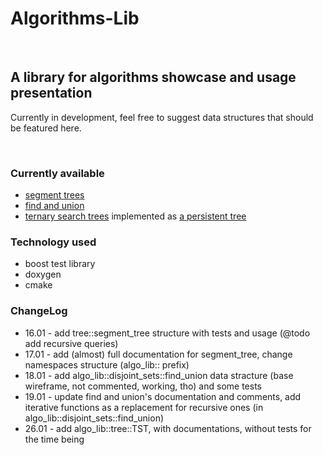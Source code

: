 # Algorithms-Lib #
<br>

## A library for algorithms showcase and usage presentation ##

Currently in development, feel free to suggest data structures
that should be featured here.

<br>

### Currently available ###
- <a href="https://en.wikipedia.org/wiki/Segment_tree">segment trees</a>
- <a href="https://en.wikipedia.org/wiki/Disjoint-set_data_structure">find and union</a>
- <a href="https://en.wikipedia.org/wiki/Ternary_search_tree">ternary search trees</a> implemented as <a href="https://en.wikipedia.org/wiki/Persistent_data_structure">a persistent tree</a>

### Technology used ###
- boost test library
- doxygen
- cmake

### ChangeLog ###
- 16.01 - add tree::segment_tree structure with tests and usage (@todo add recursive queries)
- 17.01 - add (almost) full documentation for segment_tree, change namespaces structure (algo_lib:: prefix)
- 18.01 - add algo_lib::disjoint_sets::find_union data stracture (base wireframe, not commented, working, tho) and some tests
- 19.01 - update find and union's documentation and comments, add iterative functions as a replacement for recursive ones (in algo_lib::disjoint_sets::find_union)
- 26.01 - add algo_lib::tree::TST, with documentations, without tests for the time being
